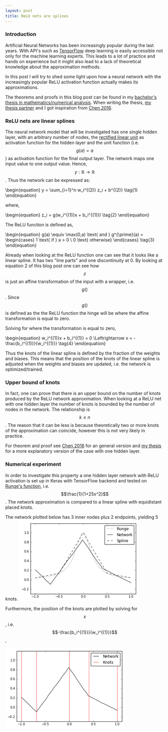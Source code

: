 ```yaml
---
layout: post
title: ReLU nets are splines
---
```


### Introduction

Artificial Neural Networks has been increasingly popular during the last years. With API's such as [TensorFlow](https://www.tensorflow.org/) deep learning is easily accessible not only for the machine learning experts. This leads to a lot of practice and hands on experience but it might also lead to a lack of theoretical knowledge about the approximation methods.

In this post I will try to shed some light upon how a neural network with the increasingly popular ReLU activation function actually makes its approximations.

The theorems and proofs in this blog post can be found in my [bachelor's thesis in mathematics/numerical analysis](link). When writing the thesis, [my thesis partner](https://github.com/dachrillz) and I got inspiration from [Chen 2016](https://arxiv.org/pdf/1611.09448.pdf).

### ReLU nets are linear splines

The neural network model that will be investigated has one single hidden layer, with an arbitrary number of nodes, the [rectified linear unit](https://en.wikipedia.org/wiki/Rectifier_(neural_networks)) as activation function for the hidden layer and the unit function (i.e. $$g(a) = a$$) as activation function for the final output layer. The network maps one input value to one output value. Hence, $$y: \mathbb{R} \rightarrow \mathbb{R}$$. Thus the network can be expressed as:


\begin{equation}
    y = \sum_{i=1}^n w_i^{(2)} z_i + b^{(2)} \tag{1}
\end{equation}


where,


\begin{equation}
    z_i = g(w_i^{(1)}x + b_i^{(1)}) \tag{2}
\end{equation}


The ReLU function is defined as,


\begin{equation}
    g(a) \equiv \max(0,a) \text{ and } g^{\prime}(a) =         \begin{cases}
            1 \text{ if } a > 0 \\
            0 \text{ otherwise}
        \end{cases}
        \tag{3}
\end{equation}


Already when looking at the ReLU function one can see that it looks like a linear spline. It has two "line parts" and one discontinuity at 0. By looking at equation 2 of this blog post one can see how $$z$$ is just an affine transformation of the input with a wrapper, i.e. $$g()$$. Since $$g()$$ is defined as the the ReLU function the hinge will be where the affine transformation is equal to zero.

Solving for where the transformation is equal to zero,


\begin{equation}
    w_i^{(1)}x + b_i^{(1)} = 0 \Leftrightarrow x = -\frac{b_i^{(1)}}{w_i^{(1)}} \tag{4}
\end{equation}


Thus the knots of the linear spline is defined by the fraction of the weights and biases. This means that the position of the knots of the linear spline is adjusted when the weights and biases are updated, i.e. the network is optimized/trained.

### Upper bound of knots
In fact, one can prove that there is an upper bound on the number of knots produced by the ReLU network approximation. When looking at a ReLU net with one hidden layer the number of knots is bounded by the number of nodes in the network. The relationship is $$k \leq n$$. The reason that it can be less is because theoretically two or more knots of the approximation can coincide, however this is not very likely in practice.

For theorem and proof see [Chen 2016](https://arxiv.org/pdf/1611.09448.pdf) for an general version and [my thesis](link) for a more explanatory version of the case with one hidden layer.

### Numerical experiment
In order to investigate this property a one hidden layer network with ReLU activation is set up in Keras with TensorFlow backend and tested on [Runge's function](https://en.wikipedia.org/wiki/Runge%27s_phenomenon), i.e. $$\frac{1}{1+25x^2}$$. The network approximation is compared to a linear spline with equidistant placed knots.

The network plotted below has 3 inner nodes plus 2 endpoints, yielding 5 knots.
![Fig 1](/images/3nodes1.png)

Furthermore, the position of the knots are plotted by solving for $$x$$, i.e. $$-\frac{b_i^{(1)}}{w_i^{(1)}}$$,

![Fig 2](/images/3nodes2.png)
